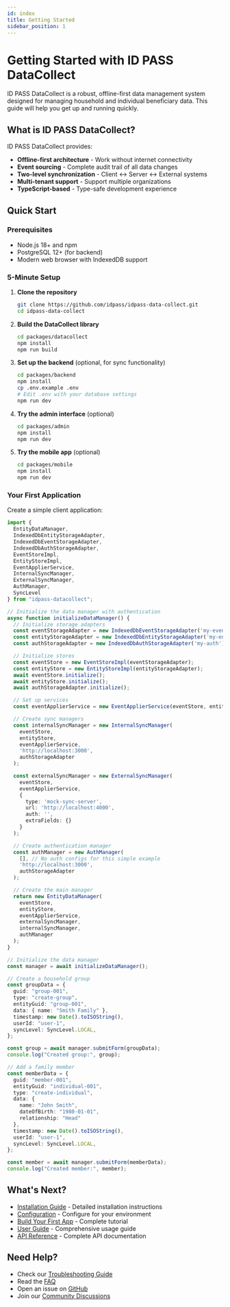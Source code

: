 ```yaml
---
id: index
title: Getting Started
sidebar_position: 1
---
```


# Getting Started with ID PASS DataCollect

ID PASS DataCollect is a robust, offline-first data management system designed for managing household and individual beneficiary data. This guide will help you get up and running quickly.

## What is ID PASS DataCollect?

ID PASS DataCollect provides:
- **Offline-first architecture** - Work without internet connectivity
- **Event sourcing** - Complete audit trail of all data changes
- **Two-level synchronization** - Client ↔ Server ↔ External systems
- **Multi-tenant support** - Support multiple organizations
- **TypeScript-based** - Type-safe development experience

## Quick Start

### Prerequisites

- Node.js 18+ and npm
- PostgreSQL 12+ (for backend)
- Modern web browser with IndexedDB support

### 5-Minute Setup

1. **Clone the repository**
   ```bash
   git clone https://github.com/idpass/idpass-data-collect.git
   cd idpass-data-collect
   ```

2. **Build the DataCollect library**
   ```bash
   cd packages/datacollect
   npm install
   npm run build
   ```

3. **Set up the backend** (optional, for sync functionality)
   ```bash
   cd packages/backend
   npm install
   cp .env.example .env
   # Edit .env with your database settings
   npm run dev
   ```

4. **Try the admin interface** (optional)
   ```bash
   cd packages/admin
   npm install
   npm run dev
   ```

5. **Try the mobile app** (optional)
   ```bash
   cd packages/mobile
   npm install
   npm run dev
   ```

### Your First Application

Create a simple client application:

```typescript
import {
  EntityDataManager,
  IndexedDbEntityStorageAdapter,
  IndexedDbEventStorageAdapter,
  IndexedDbAuthStorageAdapter,
  EventStoreImpl,
  EntityStoreImpl,
  EventApplierService,
  InternalSyncManager,
  ExternalSyncManager,
  AuthManager,
  SyncLevel
} from "idpass-datacollect";

// Initialize the data manager with authentication
async function initializeDataManager() {
  // Initialize storage adapters
  const eventStorageAdapter = new IndexedDbEventStorageAdapter('my-events');
  const entityStorageAdapter = new IndexedDbEntityStorageAdapter('my-entities');
  const authStorageAdapter = new IndexedDbAuthStorageAdapter('my-auth');

  // Initialize stores
  const eventStore = new EventStoreImpl(eventStorageAdapter);
  const entityStore = new EntityStoreImpl(entityStorageAdapter);
  await eventStore.initialize();
  await entityStore.initialize();
  await authStorageAdapter.initialize();

  // Set up services
  const eventApplierService = new EventApplierService(eventStore, entityStore);

  // Create sync managers
  const internalSyncManager = new InternalSyncManager(
    eventStore,
    entityStore,
    eventApplierService,
    'http://localhost:3000',
    authStorageAdapter
  );

  const externalSyncManager = new ExternalSyncManager(
    eventStore,
    eventApplierService,
    {
      type: 'mock-sync-server',
      url: 'http://localhost:4000',
      auth: '',
      extraFields: {}
    }
  );

  // Create authentication manager
  const authManager = new AuthManager(
    [], // No auth configs for this simple example
    'http://localhost:3000',
    authStorageAdapter
  );

  // Create the main manager
  return new EntityDataManager(
    eventStore,
    entityStore,
    eventApplierService,
    externalSyncManager,
    internalSyncManager,
    authManager
  );
}

// Initialize the data manager
const manager = await initializeDataManager();

// Create a household group
const groupData = {
  guid: "group-001",
  type: "create-group",
  entityGuid: "group-001",
  data: { name: "Smith Family" },
  timestamp: new Date().toISOString(),
  userId: "user-1",
  syncLevel: SyncLevel.LOCAL,
};

const group = await manager.submitForm(groupData);
console.log("Created group:", group);

// Add a family member
const memberData = {
  guid: "member-001",
  entityGuid: "individual-001",
  type: "create-individual", 
  data: { 
    name: "John Smith",
    dateOfBirth: "1980-01-01",
    relationship: "Head"
  },
  timestamp: new Date().toISOString(),
  userId: "user-1",
  syncLevel: SyncLevel.LOCAL,
};

const member = await manager.submitForm(memberData);
console.log("Created member:", member);
```

## What's Next?

- [Installation Guide](installation.md) - Detailed installation instructions
- [Configuration](configuration.md) - Configure for your environment  
- [Build Your First App](first-app.md) - Complete tutorial
- [User Guide](../user-guide/README.md) - Comprehensive usage guide
- [API Reference](../packages/datacollect/datacollect-api-reference) - Complete API documentation

## Need Help?

- Check our [Troubleshooting Guide](../user-guide/troubleshooting.md)
- Read the [FAQ](../reference/faq.md)
- Open an issue on [GitHub](https://github.com/idpass/idpass-data-collect/issues)
- Join our [Community Discussions](https://github.com/idpass/idpass-data-collect/discussions)
